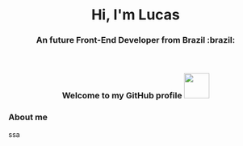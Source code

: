 <header>
  <h1 align="center">Hi, I'm Lucas</h1>
  <h3 align="center">An future Front-End Developer from Brazil :brazil:</h3>
</header>

<body>
<div>
  <h3 align="center">Welcome to my GitHub profile <img src="https://user-images.githubusercontent.com/103296710/168143221-8c65d04c-eef2-4122-a280-2adca415b02a.gif" width="50px"</h3>
</div>
  <h3 color="red">About me</h3>
  ssa
  
  </body>
